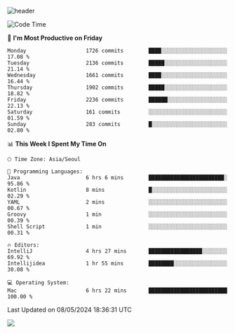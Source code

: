 ![header](https://capsule-render.vercel.app/api?type=Egg&color=timeAuto&height=300&section=header&text=PoPo&fontSize=90&animation=fadeIn)

  <!--START_SECTION:waka-->
![Code Time](http://img.shields.io/badge/Code%20Time-1%2C598%20hrs%2015%20mins-blue)

📅 **I'm Most Productive on Friday** 

```text
Monday                   1726 commits        ████░░░░░░░░░░░░░░░░░░░░░   17.08 % 
Tuesday                  2136 commits        █████░░░░░░░░░░░░░░░░░░░░   21.14 % 
Wednesday                1661 commits        ████░░░░░░░░░░░░░░░░░░░░░   16.44 % 
Thursday                 1902 commits        █████░░░░░░░░░░░░░░░░░░░░   18.82 % 
Friday                   2236 commits        ██████░░░░░░░░░░░░░░░░░░░   22.13 % 
Saturday                 161 commits         ░░░░░░░░░░░░░░░░░░░░░░░░░   01.59 % 
Sunday                   283 commits         █░░░░░░░░░░░░░░░░░░░░░░░░   02.80 % 
```


📊 **This Week I Spent My Time On** 

```text
🕑︎ Time Zone: Asia/Seoul

💬 Programming Languages: 
Java                     6 hrs 6 mins        ████████████████████████░   95.86 % 
Kotlin                   8 mins              █░░░░░░░░░░░░░░░░░░░░░░░░   02.29 % 
YAML                     2 mins              ░░░░░░░░░░░░░░░░░░░░░░░░░   00.67 % 
Groovy                   1 min               ░░░░░░░░░░░░░░░░░░░░░░░░░   00.39 % 
Shell Script             1 min               ░░░░░░░░░░░░░░░░░░░░░░░░░   00.31 % 

🔥 Editors: 
IntelliJ                 4 hrs 27 mins       █████████████████░░░░░░░░   69.92 % 
Intellijidea             1 hr 55 mins        ████████░░░░░░░░░░░░░░░░░   30.08 % 

💻 Operating System: 
Mac                      6 hrs 22 mins       █████████████████████████   100.00 % 
```


 Last Updated on 08/05/2024 18:36:31 UTC
<!--END_SECTION:waka-->



<img src="https://capsule-render.vercel.app/api?type=Egg&color=timeAuto&height=300&section=footer&text=PoPo&fontSize=90&animation=fadeIn&reversal=true" />
